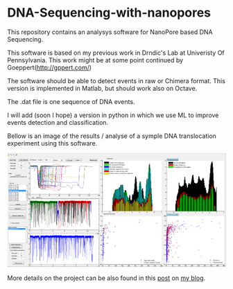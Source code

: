 # DNA-Sequencing-with-nanopores
This repository contains an analysys software for NanoPore based DNA Sequencing.

This software is based on my previous work in Drndic's Lab at Univeristy Of Pennsylvania. This work might be at some point continued by Goeppert(http://gppert.com/)

The software should be able to detect events in raw or Chimera format.
This version is implemented in Matlab, but should work also on Octave.

The .dat file is one sequence of DNA events. 

I will add (soon I hope) a version in python in which we use ML to improve events detection and classification.

Bellow is an image of the results / analyse of a symple DNA translocation experiment using this software.

![alt text](https://github.com/intelpen/DNA-Sequencing-with-nanopores/blob/master/DNA-Sequencing.png)

More details on the project can be also found in this <a href="http://intelpen.data-science.news/index.php/2017/02/05/dna-translocation-analysis/">post</a> on <a href="http://intelpen.data-science.news"> my blog</a>. 
